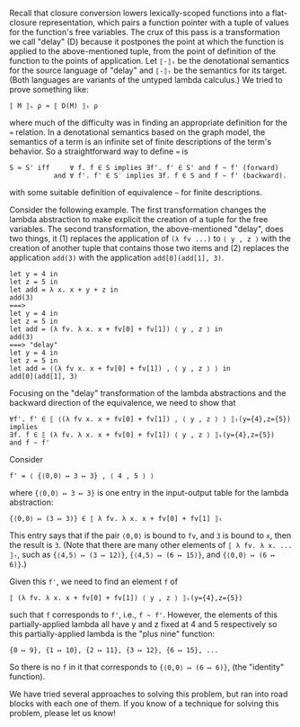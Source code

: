 

Recall that closure conversion lowers lexically-scoped functions into
a flat-closure representation, which pairs a function pointer with a
tuple of values for the function's free variables. The crux of this
pass is a transformation we call "delay" (D) because it postpones the
point at which the function is applied to the above-mentioned tuple,
from the point of definition of the function to the points of
application. Let `⟦-⟧ₛ` be the denotational semantics for the source
language of "delay" and `⟦-⟧ₜ` be the semantics for its target.  (Both
languages are variants of the untyped lambda calculus.)  We tried to
prove something like:

    ⟦ M ⟧ₛ ρ ≈ ⟦ D(M) ⟧ₜ ρ
   
where much of the difficulty was in finding an appropriate definition
for the `≈` relation. In a denotational semantics based on the graph
model, the semantics of a term is an infinite set of finite
descriptions of the term's behavior.  So a straightforward way to
define `≈` is

    S ≈ S' iff     ∀ f. f ∈ S implies ∃f'. f' ∈ S' and f ~ f' (forward)
	           and ∀ f'. f' ∈ S′ implies ∃f. f ∈ S and f ~ f' (backward).

with some suitable definition of equivalence `~` for finite
descriptions.

Consider the following example. The first transformation changes the
lambda abstraction to make explicit the creation of a tuple for the
free variables. The second transformation, the above-mentioned "delay",
does two things, it
(1) replaces the application of `(λ fv ...)` to `⟨ y , z ⟩` with the
creation of another tuple that contains those two items and
(2) replaces the application `add(3)` with the application `add[0](add[1], 3)`.

	let y = 4 in 
	let z = 5 in 
	let add = λ x. x + y + z in
	add(3)
    ===>
	let y = 4 in 
	let z = 5 in 
	let add = (λ fv. λ x. x + fv[0] + fv[1]) ⟨ y , z ⟩ in
	add(3)
    ===> "delay"
	let y = 4 in 
	let z = 5 in 
	let add = ⟨(λ fv x. x + fv[0] + fv[1]) , ⟨ y , z ⟩ ⟩ in
	add[0](add[1], 3)

Focusing on the "delay" transformation of the lambda abstractions
and the backward direction of the equivalence, we need to show
that

    ∀f'. f' ∈ ⟦ ⟨(λ fv x. x + fv[0] + fv[1]) , ⟨ y , z ⟩ ⟩ ⟧ₜ(y={4},z={5})
	implies
    ∃f. f ∈ ⟦ (λ fv. λ x. x + fv[0] + fv[1]) ⟨ y , z ⟩ ⟧ₛ(y={4},z={5}) 
	and f ~ f'

Consider

    f' = ⟨ {⟨0,0⟩ ↦ 3 ↦ 3} , ⟨ 4 , 5 ⟩ ⟩

where `{⟨0,0⟩ ↦ 3 ↦ 3}` is one entry in the input-output table for
the lambda abstraction:
    
    {⟨0,0⟩ ↦ (3 ↦ 3)} ∈ ⟦ λ fv. λ x. x + fv[0] + fv[1] ⟧ₜ
	
This entry says that if the pair `⟨0,0⟩` is bound to `fv`, and
`3` is bound to `x`, then the result is `3`.
(Note that there are many other elements of `⟦ λ fv. λ x. ... ⟧ₜ`,
such as `{⟨4,5⟩ ↦ (3 ↦ 12)}`, `{⟨4,5⟩ ↦ (6 ↦ 15)}`,
and `{⟨0,0⟩ ↦ (6 ↦ 6)}`.)

Given this `f'`, we need to find an element `f` of

    ⟦ (λ fv. λ x. x + fv[0] + fv[1]) ⟨ y , z ⟩ ⟧ₛ(y={4},z={5}) 
	
such that `f` corresponds to `f'`, i.e., `f ~ f'`.  However, the elements of
this partially-applied lambda all have y and z fixed at 4 and 5
respectively so this partially-applied lambda is the "plus nine"
function:

    {0 ↦ 9}, {1 ↦ 10}, {2 ↦ 11}, {3 ↦ 12}, {6 ↦ 15}, ...

So there is no `f` in it that corresponds to `{⟨0,0⟩ ↦ (6 ↦ 6)}`,
(the "identity" function).

We have tried several approaches to solving this problem, but ran into
road blocks with each one of them. If you know of a technique for
solving this problem, please let us know!
